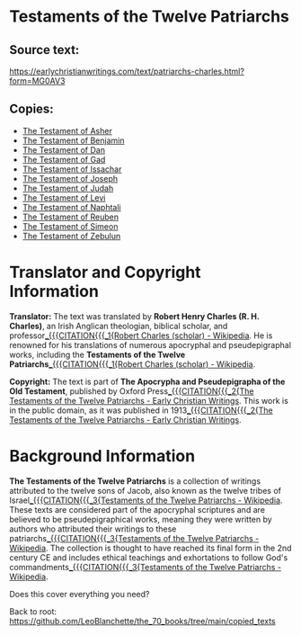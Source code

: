 # Testaments of the Twelve Patriarchs

## Source text:
https://earlychristianwritings.com/text/patriarchs-charles.html?form=MG0AV3

## Copies:

- [The Testament of Asher](the-testament-of-asher.md)
- [The Testament of Benjamin](the-testament-of-benjamin.md)
- [The Testament of Dan](the-testament-of-dan.md)
- [The Testament of Gad](the-testament-of-gad.md)
- [The Testament of Issachar](the-testament-of-issachar.md)
- [The Testament of Joseph](the-testament-of-joseph.md)
- [The Testament of Judah](the-testament-of-judah.md)
- [The Testament of Levi](the-testament-of-levi.md)
- [The Testament of Naphtali](the-testament-of-naphtali.md)
- [The Testament of Reuben](the-testament-of-reuben.md)
- [The Testament of Simeon](the-testament-of-simeon.md)
- [The Testament of Zebulun](the-testament-of-zebulun.md)

# Translator and Copyright Information

**Translator:** The text was translated by **Robert Henry Charles (R. H. Charles)**, an Irish Anglican theologian, biblical scholar, and professor[_{{{CITATION{{{_1{Robert Charles (scholar) - Wikipedia](https://en.wikipedia.org/wiki/Robert_Charles_%28scholar%29). He is renowned for his translations of numerous apocryphal and pseudepigraphal works, including the **Testaments of the Twelve Patriarchs**[_{{{CITATION{{{_1{Robert Charles (scholar) - Wikipedia](https://en.wikipedia.org/wiki/Robert_Charles_%28scholar%29).

**Copyright:** The text is part of **The Apocrypha and Pseudepigrapha of the Old Testament**, published by Oxford Press[_{{{CITATION{{{_2{The Testaments of the Twelve Patriarchs - Early Christian Writings](https://earlychristianwritings.com/text/patriarchs-charles.html). This work is in the public domain, as it was published in 1913[_{{{CITATION{{{_2{The Testaments of the Twelve Patriarchs - Early Christian Writings](https://earlychristianwritings.com/text/patriarchs-charles.html).

# Background Information

**The Testaments of the Twelve Patriarchs** is a collection of writings attributed to the twelve sons of Jacob, also known as the twelve tribes of Israel[_{{{CITATION{{{_3{Testaments of the Twelve Patriarchs - Wikipedia](https://en.wikipedia.org/wiki/Testaments_of_the_Twelve_Patriarchs). These texts are considered part of the apocryphal scriptures and are believed to be pseudepigraphical works, meaning they were written by authors who attributed their writings to these patriarchs[_{{{CITATION{{{_3{Testaments of the Twelve Patriarchs - Wikipedia](https://en.wikipedia.org/wiki/Testaments_of_the_Twelve_Patriarchs). The collection is thought to have reached its final form in the 2nd century CE and includes ethical teachings and exhortations to follow God's commandments[_{{{CITATION{{{_3{Testaments of the Twelve Patriarchs - Wikipedia](https://en.wikipedia.org/wiki/Testaments_of_the_Twelve_Patriarchs).

Does this cover everything you need?


Back to root: https://github.com/LeoBlanchette/the_70_books/tree/main/copied_texts
